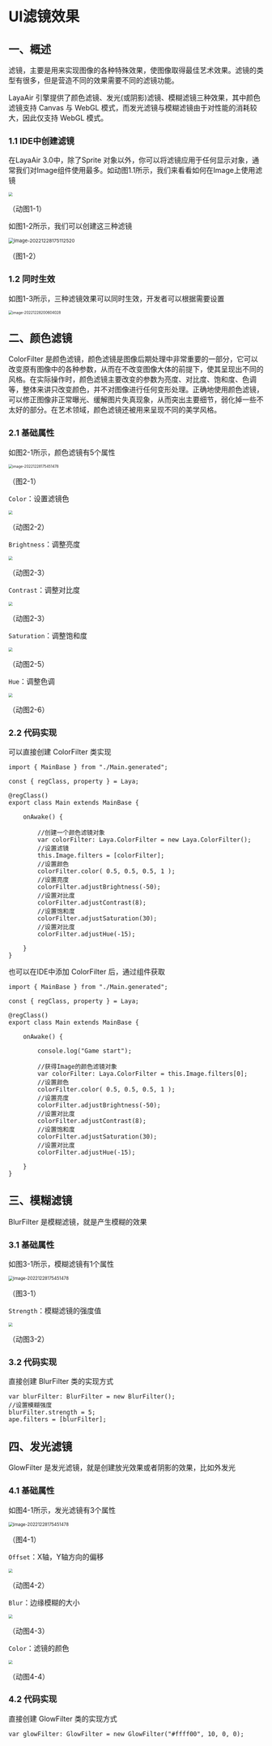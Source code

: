 # UI滤镜效果



## 一、概述

滤镜，主要是用来实现图像的各种特殊效果，使图像取得最佳艺术效果。滤镜的类型有很多，但是营造不同的效果需要不同的滤镜功能。

LayaAir 引擎提供了颜色滤镜、发光(或阴影)滤镜、模糊滤镜三种效果，其中颜色滤镜支持 Canvas 与 WebGL 模式，而发光滤镜与模糊滤镜由于对性能的消耗较大，因此仅支持 WebGL 模式。



### 1.1 IDE中创建滤镜

在LayaAir 3.0中，除了Sprite 对象以外，你可以将滤镜应用于任何显示对象，通常我们对Image组件使用最多。如动图1.1所示，我们来看看如何在Image上使用滤镜

<img src="C:\Users\ZhangZhe\Desktop\文档\UI滤镜效果\img\1-1.gif" style="zoom:50%;" />

（动图1-1）

 

如图1-2所示，我们可以创建这三种滤镜

<img src="img/1-2.png" alt="image-20221228175112520" style="zoom: 67%;" /> 

（图1-2）



### 1.2 同时生效

如图1-3所示，三种滤镜效果可以同时生效，开发者可以根据需要设置

<img src="img/1-3.png" alt="image-20221228200604028" style="zoom:50%;" /> 



## 二、颜色滤镜

ColorFilter 是颜色滤镜，颜色滤镜是图像后期处理中非常重要的一部分，它可以改变原有图像中的各种参数，从而在不改变图像大体的前提下，使其呈现出不同的风格。在实际操作时，颜色滤镜主要改变的参数为亮度、对比度、饱和度、色调等，整体来讲只改变颜色，并不对图像进行任何变形处理。正确地使用颜色滤镜，可以修正图像非正常曝光、缓解图片失真现象，从而突出主要细节，弱化掉一些不太好的部分。在艺术领域，颜色滤镜还被用来呈现不同的美学风格。



### 2.1 基础属性

如图2-1所示，颜色滤镜有5个属性

<img src="img/2-1.png" alt="image-20221228175451478" style="zoom:50%;" /> 

（图2-1）

`Color`：设置滤镜色

<img src="img/2-2.gif" style="zoom:50%;" /> 

（动图2-2） 

`Brightness`：调整亮度

<img src="img/2-3.gif" style="zoom:50%;" /> 

（动图2-3） 

`Contrast`：调整对比度

<img src="img/2-4.gif" style="zoom:50%;" /> 

（动图2-3） 

`Saturation`：调整饱和度

<img src="img/2-5.gif" style="zoom:50%;" /> 

（动图2-5） 

`Hue`：调整色调

<img src="img/2-6.gif" style="zoom:50%;" /> 

（动图2-6） 



### 2.2 代码实现

可以直接创建 ColorFilter 类实现

```
import { MainBase } from "./Main.generated";

const { regClass, property } = Laya;

@regClass()
export class Main extends MainBase {

    onAwake() {
    
        //创建一个颜色滤镜对象
		var colorFilter: Laya.ColorFilter = new Laya.ColorFilter();
		//设置滤镜
		this.Image.filters = [colorFilter];
        //设置颜色
        colorFilter.color( 0.5, 0.5, 0.5, 1 );
        //设置亮度
        colorFilter.adjustBrightness(-50);
        //设置对比度
        colorFilter.adjustContrast(8);        
        //设置饱和度
        colorFilter.adjustSaturation(30);
        //设置对比度
        colorFilter.adjustHue(-15);
        
    }
}
```

也可以在IDE中添加 ColorFilter 后，通过组件获取

```
import { MainBase } from "./Main.generated";

const { regClass, property } = Laya;

@regClass()
export class Main extends MainBase {

    onAwake() {
        
        console.log("Game start");

        //获得Image的颜色滤镜对象
		var colorFilter: Laya.ColorFilter = this.Image.filters[0];
        //设置颜色
        colorFilter.color( 0.5, 0.5, 0.5, 1 );
        //设置亮度
        colorFilter.adjustBrightness(-50);
        //设置对比度
        colorFilter.adjustContrast(8);        
        //设置饱和度
        colorFilter.adjustSaturation(30);
        //设置对比度
        colorFilter.adjustHue(-15);
        
    }
}
```



## 三、模糊滤镜

BlurFilter 是模糊滤镜，就是产生模糊的效果



### 3.1 基础属性

如图3-1所示，模糊滤镜有1个属性

<img src="img/3-1.png" alt="image-20221228175451478" style="zoom:60%;" /> 

（图3-1）

`Strength`：模糊滤镜的强度值

<img src="img/3-2.gif" style="zoom:50%;" /> 

（动图3-2） 



### 3.2 代码实现

直接创建 BlurFilter 类的实现方式

```
var blurFilter: BlurFilter = new BlurFilter();
//设置模糊强度
blurFilter.strength = 5;
ape.filters = [blurFilter];
```



## 四、发光滤镜

GlowFilter 是发光滤镜，就是创建放光效果或者阴影的效果，比如外发光



### 4.1 基础属性

如图4-1所示，发光滤镜有3个属性

<img src="img/4-1.png" alt="image-20221228175451478" style="zoom:60%;" /> 

（图4-1）

`Offset`：X轴，Y轴方向的偏移

<img src="img/4-2.gif" style="zoom:50%;" /> 

（动图4-2） 

`Blur`：边缘模糊的大小

<img src="img/4-3.gif" style="zoom:50%;" /> 

（动图4-3） 

`Color`：滤镜的颜色

<img src="img/4-4.gif" style="zoom:50%;" /> 

（动图4-4） 



### 4.2 代码实现

直接创建 GlowFilter 类的实现方式

```
var glowFilter: GlowFilter = new GlowFilter("#ffff00", 10, 0, 0);
```

